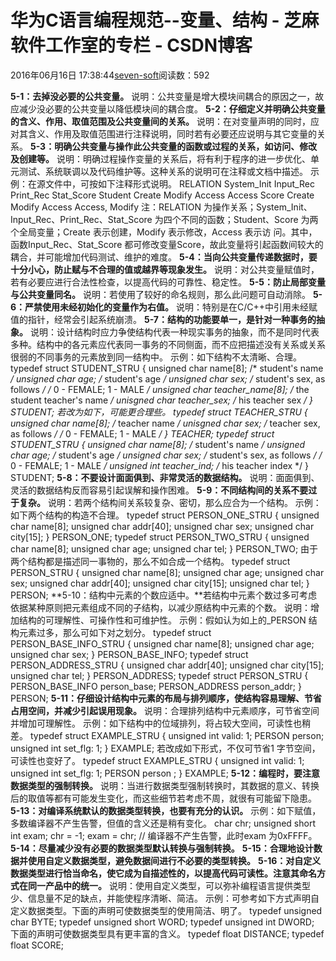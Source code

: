 
# 华为C语言编程规范--变量、结构 -  芝麻软件工作室的专栏 - CSDN博客


2016年06月16日 17:38:44[seven-soft](https://me.csdn.net/softn)阅读数：592


**5-1：去掉没必要的公共变量。**
说明：公共变量是增大模块间耦合的原因之一，故应减少没必要的公共变量以降低模块间的耦合度。
**5-2：仔细定义并明确公共变量的含义、作用、取值范围及公共变量间的关系。**
说明：在对变量声明的同时，应对其含义、作用及取值范围进行注释说明，同时若有必要还应说明与其它变量的关系。
**5-3：明确公共变量与操作此公共变量的函数或过程的关系，如访问、修改及创建等。**
说明：明确过程操作变量的关系后，将有利于程序的进一步优化、单元测试、系统联调以及代码维护等。这种关系的说明可在注释或文档中描述。
示例：在源文件中，可按如下注释形式说明。
RELATION System_Init Input_Rec Print_Rec Stat_Score Student Create Modify Access Access Score Create Modify Access
 Access, Modify
注：RELATION 为操作关系；System_Init、Input_Rec、Print_Rec、Stat_Score 为四个不同的函数；Student、Score 为两个全局变量；Create 表示创建，Modify 表示修改，Access 表示访
问。其中，函数Input_Rec、Stat_Score 都可修改变量Score，故此变量将引起函数间较大的耦合，并可能增加代码测试、维护的难度。
**5-4：当向公共变量传递数据时，要十分小心，防止赋与不合理的值或越界等现象发生。**
说明：对公共变量赋值时，若有必要应进行合法性检查，以提高代码的可靠性、稳定性。
**5-5：防止局部变量与公共变量同名。**
说明：若使用了较好的命名规则，那么此问题可自动消除。
**5-6：严禁使用未经初始化的变量作为右值。**
说明：特别是在C/C++中引用未经赋值的指针，经常会引起系统崩溃。
**5-7：结构的功能要单一，是针对一种事务的抽象。**
说明：设计结构时应力争使结构代表一种现实事务的抽象，而不是同时代表多种。结构中的各元素应代表同一事务的不同侧面，而不应把描述没有关系或关系很弱的不同事务的元素放到同一结构中。
示例：如下结构不太清晰、合理。
typedef struct STUDENT_STRU
{
unsigned char name[8]; /* student's name */
unsigned char age; /* student's age */
unsigned char sex; /* student's sex, as follows */
/* 0 - FEMALE; 1 - MALE */
unsigned char
teacher_name[8]; /* the student teacher's name */
unisgned char
teacher_sex; /* his teacher sex */
} STUDENT;
若改为如下，可能更合理些。
typedef struct TEACHER_STRU
{
unsigned char name[8]; /* teacher name */
unisgned char sex; /* teacher sex, as follows */
/* 0 - FEMALE; 1 - MALE */
} TEACHER;
typedef struct STUDENT_STRU
{
unsigned char name[8]; /* student's name */
unsigned char age; /* student's age */
unsigned char sex; /* student's sex, as follows */
/* 0 - FEMALE; 1 - MALE */
unsigned int teacher_ind; /* his teacher index */
} STUDENT;
**5-8：不要设计面面俱到、非常灵活的数据结构。**
说明：面面俱到、灵活的数据结构反而容易引起误解和操作困难。
**5-9：不同结构间的关系不要过于复杂。**
说明：若两个结构间关系较复杂、密切，那么应合为一个结构。
示例：如下两个结构的构造不合理。
typedef struct PERSON_ONE_STRU
{
unsigned char name[8];
unsigned char addr[40];
unsigned char sex;
unsigned char city[15];
} PERSON_ONE;
typedef struct PERSON_TWO_STRU
{
unsigned char name[8];
unsigned char age;
unsigned char tel;
} PERSON_TWO;
由于两个结构都是描述同一事物的，那么不如合成一个结构。
typedef struct PERSON_STRU
{
unsigned char name[8];
unsigned char age;
unsigned char sex;
unsigned char addr[40];
unsigned char city[15];
unsigned char tel;
} PERSON;
**5-10：结构中元素的个数应适中。**若结构中元素个数过多可考虑依据某种原则把元素组成不同的子结构，以减少原结构中元素的个数。
说明：增加结构的可理解性、可操作性和可维护性。
示例：假如认为如上的_PERSON 结构元素过多，那么可如下对之划分。
typedef struct PERSON_BASE_INFO_STRU
{
unsigned char name[8];
unsigned char age;
unsigned char sex;
} PERSON_BASE_INFO;
typedef struct PERSON_ADDRESS_STRU
{
unsigned char addr[40];
unsigned char city[15];
unsigned char tel;
} PERSON_ADDRESS;
typedef struct PERSON_STRU
{
PERSON_BASE_INFO person_base;
PERSON_ADDRESS person_addr;
} PERSON;
**5-11：仔细设计结构中元素的布局与排列顺序，使结构容易理解、节省占用空间，并减少引起误用现象。**
说明：合理排列结构中元素顺序，可节省空间并增加可理解性。
示例：如下结构中的位域排列，将占较大空间，可读性也稍差。
typedef struct EXAMPLE_STRU
{
unsigned int valid: 1;
PERSON person;
unsigned int set_flg: 1;
} EXAMPLE;
若改成如下形式，不仅可节省1 字节空间，可读性也变好了。
typedef struct EXAMPLE_STRU
{
unsigned int valid: 1;
unsigned int set_flg: 1;
PERSON person ;
} EXAMPLE;
**5-12：编程时，要注意数据类型的强制转换。**
说明：当进行数据类型强制转换时，其数据的意义、转换后的取值等都有可能发生变化，而这些细节若考虑不周，就很有可能留下隐患。
**5-13：对编译系统默认的数据类型转换，也要有充分的认识。**
示例：如下赋值，多数编译器不产生告警，但值的含义还是稍有变化。
char chr;
unsigned short int exam;
chr = -1;
exam = chr; // 编译器不产生告警，此时exam 为0xFFFF。
**5-14：尽量减少没有必要的数据类型默认转换与强制转换。**
**5-15：合理地设计数据并使用自定义数据类型，避免数据间进行不必要的类型转换。**
**5-16：对自定义数据类型进行恰当命名，使它成为自描述性的，以提高代码可读性。注意其命名方式在同一产品中的统一。**
说明：使用自定义类型，可以弥补编程语言提供类型少、信息量不足的缺点，并能使程序清晰、简洁。
示例：可参考如下方式声明自定义数据类型。下面的声明可使数据类型的使用简洁、明了。
typedef unsigned char BYTE;
typedef unsigned short WORD;
typedef unsigned int DWORD;
下面的声明可使数据类型具有更丰富的含义。
typedef float DISTANCE;
typedef float SCORE;

